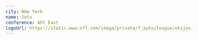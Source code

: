 ```yaml
---
city: New York
name: Jets
conference: AFC East
logoUrl: https://static.www.nfl.com/image/private/f_auto/league/ekijosiae96gektbo4iw
---
```

